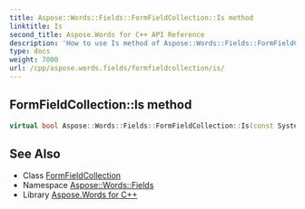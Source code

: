 ```yaml
---
title: Aspose::Words::Fields::FormFieldCollection::Is method
linktitle: Is
second_title: Aspose.Words for C++ API Reference
description: 'How to use Is method of Aspose::Words::Fields::FormFieldCollection class in C++.'
type: docs
weight: 7000
url: /cpp/aspose.words.fields/formfieldcollection/is/
---
```

## FormFieldCollection::Is method




```cpp
virtual bool Aspose::Words::Fields::FormFieldCollection::Is(const System::TypeInfo &target) const override
```

## See Also

* Class [FormFieldCollection](../)
* Namespace [Aspose::Words::Fields](../../)
* Library [Aspose.Words for C++](../../../)
